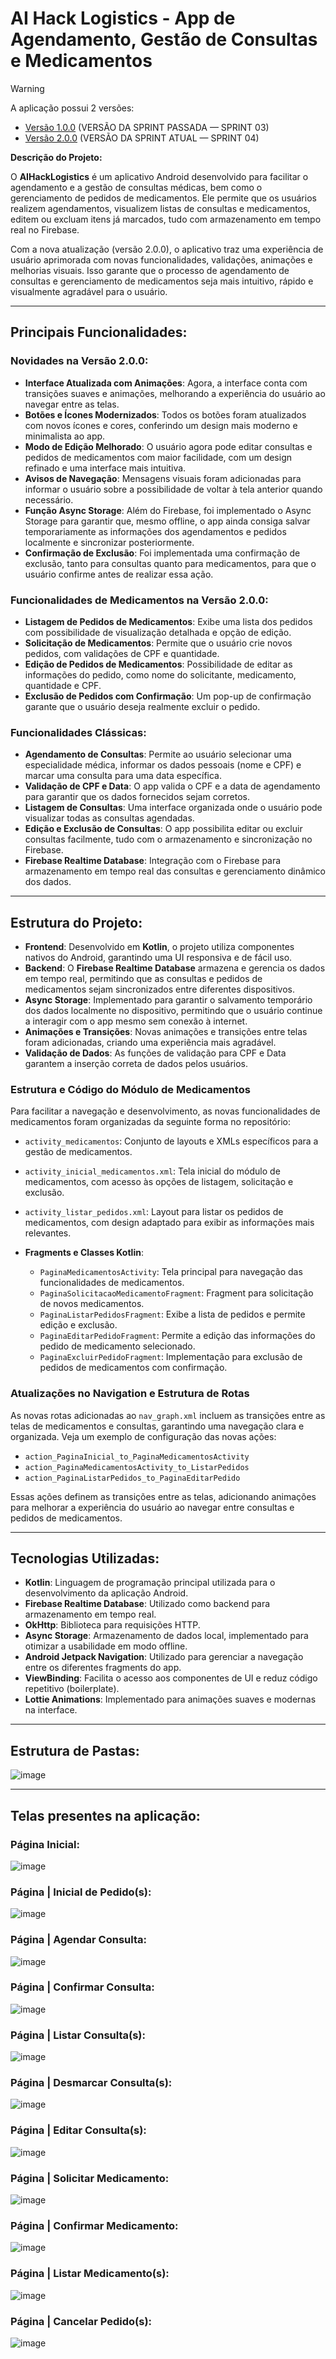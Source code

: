 # AI Hack Logistics - App de Agendamento, Gestão de Consultas e Medicamentos

> [!WARNING]
> A aplicação possui 2 versões:
> - [Versão 1.0.0](https://github.com/GiovanniSguizzardi/AiHackLogisticsKotlinApp/tree/f44e184e371c74e86e31e70585b6ff3b6c1d938a/ProjetoChallenge) (VERSÃO DA SPRINT PASSADA — SPRINT 03)
> - [Versão 2.0.0](https://github.com/GiovanniSguizzardi/AiHackLogisticsKotlinApp/tree/f44e184e371c74e86e31e70585b6ff3b6c1d938a/ProjetoChallengeV2) (VERSÃO DA SPRINT ATUAL — SPRINT 04)

**Descrição do Projeto:**

O **AIHackLogistics** é um aplicativo Android desenvolvido para facilitar o agendamento e a gestão de consultas médicas, bem como o gerenciamento de pedidos de medicamentos. Ele permite que os usuários realizem agendamentos, visualizem listas de consultas e medicamentos, editem ou excluam itens já marcados, tudo com armazenamento em tempo real no Firebase.

Com a nova atualização (versão 2.0.0), o aplicativo traz uma experiência de usuário aprimorada com novas funcionalidades, validações, animações e melhorias visuais. Isso garante que o processo de agendamento de consultas e gerenciamento de medicamentos seja mais intuitivo, rápido e visualmente agradável para o usuário.

---

## Principais Funcionalidades:

### **Novidades na Versão 2.0.0**:

- **Interface Atualizada com Animações**: Agora, a interface conta com transições suaves e animações, melhorando a experiência do usuário ao navegar entre as telas.
- **Botões e Ícones Modernizados**: Todos os botões foram atualizados com novos ícones e cores, conferindo um design mais moderno e minimalista ao app.
- **Modo de Edição Melhorado**: O usuário agora pode editar consultas e pedidos de medicamentos com maior facilidade, com um design refinado e uma interface mais intuitiva.
- **Avisos de Navegação**: Mensagens visuais foram adicionadas para informar o usuário sobre a possibilidade de voltar à tela anterior quando necessário.
- **Função Async Storage**: Além do Firebase, foi implementado o Async Storage para garantir que, mesmo offline, o app ainda consiga salvar temporariamente as informações dos agendamentos e pedidos localmente e sincronizar posteriormente.
- **Confirmação de Exclusão**: Foi implementada uma confirmação de exclusão, tanto para consultas quanto para medicamentos, para que o usuário confirme antes de realizar essa ação.

### **Funcionalidades de Medicamentos na Versão 2.0.0**:

- **Listagem de Pedidos de Medicamentos**: Exibe uma lista dos pedidos com possibilidade de visualização detalhada e opção de edição.
- **Solicitação de Medicamentos**: Permite que o usuário crie novos pedidos, com validações de CPF e quantidade.
- **Edição de Pedidos de Medicamentos**: Possibilidade de editar as informações do pedido, como nome do solicitante, medicamento, quantidade e CPF.
- **Exclusão de Pedidos com Confirmação**: Um pop-up de confirmação garante que o usuário deseja realmente excluir o pedido.

### **Funcionalidades Clássicas**:

- **Agendamento de Consultas**: Permite ao usuário selecionar uma especialidade médica, informar os dados pessoais (nome e CPF) e marcar uma consulta para uma data específica.
- **Validação de CPF e Data**: O app valida o CPF e a data de agendamento para garantir que os dados fornecidos sejam corretos.
- **Listagem de Consultas**: Uma interface organizada onde o usuário pode visualizar todas as consultas agendadas.
- **Edição e Exclusão de Consultas**: O app possibilita editar ou excluir consultas facilmente, tudo com o armazenamento e sincronização no Firebase.
- **Firebase Realtime Database**: Integração com o Firebase para armazenamento em tempo real das consultas e gerenciamento dinâmico dos dados.

---

## Estrutura do Projeto:

- **Frontend**: Desenvolvido em **Kotlin**, o projeto utiliza componentes nativos do Android, garantindo uma UI responsiva e de fácil uso.
- **Backend**: O **Firebase Realtime Database** armazena e gerencia os dados em tempo real, permitindo que as consultas e pedidos de medicamentos sejam sincronizados entre diferentes dispositivos.
- **Async Storage**: Implementado para garantir o salvamento temporário dos dados localmente no dispositivo, permitindo que o usuário continue a interagir com o app mesmo sem conexão à internet.
- **Animações e Transições**: Novas animações e transições entre telas foram adicionadas, criando uma experiência mais agradável.
- **Validação de Dados**: As funções de validação para CPF e Data garantem a inserção correta de dados pelos usuários.

### Estrutura e Código do Módulo de Medicamentos

Para facilitar a navegação e desenvolvimento, as novas funcionalidades de medicamentos foram organizadas da seguinte forma no repositório:
  - `activity_medicamentos`: Conjunto de layouts e XMLs específicos para a gestão de medicamentos.
  - `activity_inicial_medicamentos.xml`: Tela inicial do módulo de medicamentos, com acesso às opções de listagem, solicitação e exclusão.
  - `activity_listar_pedidos.xml`: Layout para listar os pedidos de medicamentos, com design adaptado para exibir as informações mais relevantes.

- **Fragments e Classes Kotlin**:
  - `PaginaMedicamentosActivity`: Tela principal para navegação das funcionalidades de medicamentos.
  - `PaginaSolicitacaoMedicamentoFragment`: Fragment para solicitação de novos medicamentos.
  - `PaginaListarPedidosFragment`: Exibe a lista de pedidos e permite edição e exclusão.
  - `PaginaEditarPedidoFragment`: Permite a edição das informações do pedido de medicamento selecionado.
  - `PaginaExcluirPedidoFragment`: Implementação para exclusão de pedidos de medicamentos com confirmação.

### Atualizações no Navigation e Estrutura de Rotas

As novas rotas adicionadas ao `nav_graph.xml` incluem as transições entre as telas de medicamentos e consultas, garantindo uma navegação clara e organizada. Veja um exemplo de configuração das novas ações:

- `action_PaginaInicial_to_PaginaMedicamentosActivity`
- `action_PaginaMedicamentosActivity_to_ListarPedidos`
- `action_PaginaListarPedidos_to_PaginaEditarPedido`

Essas ações definem as transições entre as telas, adicionando animações para melhorar a experiência do usuário ao navegar entre consultas e pedidos de medicamentos.

---

## Tecnologias Utilizadas:

- **Kotlin**: Linguagem de programação principal utilizada para o desenvolvimento da aplicação Android.
- **Firebase Realtime Database**: Utilizado como backend para armazenamento em tempo real.
- **OkHttp**: Biblioteca para requisições HTTP.
- **Async Storage**: Armazenamento de dados local, implementado para otimizar a usabilidade em modo offline.
- **Android Jetpack Navigation**: Utilizado para gerenciar a navegação entre os diferentes fragments do app.
- **ViewBinding**: Facilita o acesso aos componentes de UI e reduz código repetitivo (boilerplate).
- **Lottie Animations**: Implementado para animações suaves e modernas na interface.

---

## Estrutura de Pastas:

![image](https://github.com/user-attachments/assets/0b66d669-8e26-43da-9bae-3a2c4e705c37)

---

## Telas presentes na aplicação:

### Página Inicial:
![image](https://github.com/user-attachments/assets/19f2c840-9d30-4f13-9937-9c4db8d61ec8)

### Página | Inicial de Pedido(s):
![image](https://github.com/user-attachments/assets/2f866b28-d372-4902-8de1-e900b102b861)

### Página | Agendar Consulta:
![image](https://github.com/user-attachments/assets/dde9b407-ee11-4175-a87b-8dc6083f8147)

### Página | Confirmar Consulta:
![image](https://github.com/user-attachments/assets/f4cd7581-787d-43dd-868c-9b981bfc2ef5)

### Página | Listar Consulta(s):
![image](https://github.com/user-attachments/assets/355fa04b-0675-4909-9bf6-d95ae0b4a50e)

### Página | Desmarcar Consulta(s):
![image](https://github.com/user-attachments/assets/bfa1ed95-21b6-48ef-a0e3-65331b81d602)

### Página | Editar Consulta(s):
![image](https://github.com/user-attachments/assets/f34e9326-cca1-40bf-8e28-3c3de717869e)

### Página | Solicitar Medicamento:
![image](https://github.com/user-attachments/assets/f990f06f-8000-4127-9739-10ed3eb1a37b)

### Página | Confirmar Medicamento:
![image](https://github.com/user-attachments/assets/57e421cd-de2d-406d-9851-0a998ff32058)

### Página | Listar Medicamento(s):
![image](https://github.com/user-attachments/assets/f4e47b7f-9a10-4597-88d0-48640d034001)

### Página | Cancelar Pedido(s):
![image](https://github.com/user-attachments/assets/1f062fa1-5335-46d9-acc0-ee586231dd71)


